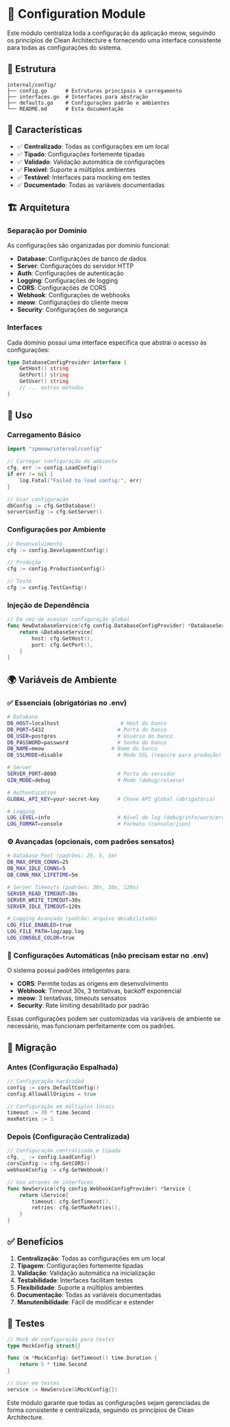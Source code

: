 # 🔧 Configuration Module

Este módulo centraliza toda a configuração da aplicação meow, seguindo os princípios de Clean Architecture e fornecendo uma interface consistente para todas as configurações do sistema.

## 📁 Estrutura

```
internal/config/
├── config.go      # Estruturas principais e carregamento
├── interfaces.go  # Interfaces para abstração
├── defaults.go    # Configurações padrão e ambientes
└── README.md      # Esta documentação
```

## 🎯 Características

- ✅ **Centralizado**: Todas as configurações em um local
- ✅ **Tipado**: Configurações fortemente tipadas
- ✅ **Validado**: Validação automática de configurações
- ✅ **Flexível**: Suporte a múltiplos ambientes
- ✅ **Testável**: Interfaces para mocking em testes
- ✅ **Documentado**: Todas as variáveis documentadas

## 🏗️ Arquitetura

### Separação por Domínio

As configurações são organizadas por domínio funcional:

- **Database**: Configurações de banco de dados
- **Server**: Configurações do servidor HTTP
- **Auth**: Configurações de autenticação
- **Logging**: Configurações de logging
- **CORS**: Configurações de CORS
- **Webhook**: Configurações de webhooks
- **meow**: Configurações do cliente meow
- **Security**: Configurações de segurança

### Interfaces

Cada domínio possui uma interface específica que abstrai o acesso às configurações:

```go
type DatabaseConfigProvider interface {
    GetHost() string
    GetPort() string
    GetUser() string
    // ... outros métodos
}
```

## 📖 Uso

### Carregamento Básico

```go
import "zpmeow/internal/config"

// Carregar configuração do ambiente
cfg, err := config.LoadConfig()
if err != nil {
    log.Fatal("Failed to load config:", err)
}

// Usar configuração
dbConfig := cfg.GetDatabase()
serverConfig := cfg.GetServer()
```

### Configurações por Ambiente

```go
// Desenvolvimento
cfg := config.DevelopmentConfig()

// Produção
cfg := config.ProductionConfig()

// Teste
cfg := config.TestConfig()
```

### Injeção de Dependência

```go
// Em vez de acessar configuração global
func NewDatabaseService(cfg config.DatabaseConfigProvider) *DatabaseService {
    return &DatabaseService{
        host: cfg.GetHost(),
        port: cfg.GetPort(),
    }
}
```

## 🌍 Variáveis de Ambiente

### ✅ Essenciais (obrigatórias no .env)

```bash
# Database
DB_HOST=localhost                    # Host do banco
DB_PORT=5432                        # Porta do banco
DB_USER=postgres                    # Usuário do banco
DB_PASSWORD=password                # Senha do banco
DB_NAME=meow                      # Nome do banco
DB_SSLMODE=disable                  # Modo SSL (require para produção)

# Server
SERVER_PORT=8080                    # Porta do servidor
GIN_MODE=debug                      # Modo (debug/release)

# Authentication
GLOBAL_API_KEY=your-secret-key      # Chave API global (obrigatória)

# Logging
LOG_LEVEL=info                      # Nível de log (debug/info/warn/error)
LOG_FORMAT=console                  # Formato (console/json)
```

### ⚙️ Avançadas (opcionais, com padrões sensatos)

```bash
# Database Pool (padrões: 25, 5, 5m)
DB_MAX_OPEN_CONNS=25
DB_MAX_IDLE_CONNS=5
DB_CONN_MAX_LIFETIME=5m

# Server Timeouts (padrões: 30s, 30s, 120s)
SERVER_READ_TIMEOUT=30s
SERVER_WRITE_TIMEOUT=30s
SERVER_IDLE_TIMEOUT=120s

# Logging Avançado (padrão: arquivo desabilitado)
LOG_FILE_ENABLED=true
LOG_FILE_PATH=log/app.log
LOG_CONSOLE_COLOR=true
```

### 🔧 Configurações Automáticas (não precisam estar no .env)

O sistema possui padrões inteligentes para:

- **CORS**: Permite todas as origens em desenvolvimento
- **Webhook**: Timeout 30s, 3 tentativas, backoff exponencial
- **meow**: 3 tentativas, timeouts sensatos
- **Security**: Rate limiting desabilitado por padrão

Essas configurações podem ser customizadas via variáveis de ambiente se necessário, mas funcionam perfeitamente com os padrões.

## 🔄 Migração

### Antes (Configuração Espalhada)

```go
// Configuração hardcoded
config := cors.DefaultConfig()
config.AllowAllOrigins = true

// Configuração em múltiplos locais
timeout := 30 * time.Second
maxRetries := 3
```

### Depois (Configuração Centralizada)

```go
// Configuração centralizada e tipada
cfg, _ := config.LoadConfig()
corsConfig := cfg.GetCORS()
webhookConfig := cfg.GetWebhook()

// Uso através de interfaces
func NewService(cfg config.WebhookConfigProvider) *Service {
    return &Service{
        timeout: cfg.GetTimeout(),
        retries: cfg.GetMaxRetries(),
    }
}
```

## ✅ Benefícios

1. **Centralização**: Todas as configurações em um local
2. **Tipagem**: Configurações fortemente tipadas
3. **Validação**: Validação automática na inicialização
4. **Testabilidade**: Interfaces facilitam testes
5. **Flexibilidade**: Suporte a múltiplos ambientes
6. **Documentação**: Todas as variáveis documentadas
7. **Manutenibilidade**: Fácil de modificar e estender

## 🧪 Testes

```go
// Mock de configuração para testes
type MockConfig struct{}

func (m *MockConfig) GetTimeout() time.Duration {
    return 5 * time.Second
}

// Usar em testes
service := NewService(&MockConfig{})
```

Este módulo garante que todas as configurações sejam gerenciadas de forma consistente e centralizada, seguindo os princípios de Clean Architecture.
